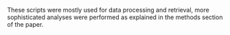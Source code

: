 These scripts were mostly used for data processing and retrieval, more sophisticated analyses were performed as explained in the methods section of the paper.

